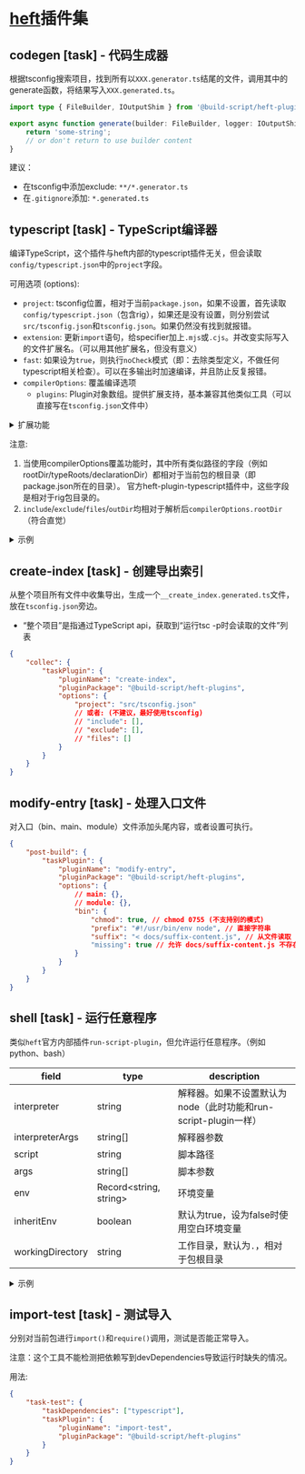 # [heft](https://heft.rushstack.io/)插件集

## codegen [task] - 代码生成器

根据tsconfig搜索项目，找到所有以`XXX.generator.ts`结尾的文件，调用其中的generate函数，将结果写入`XXX.generated.ts`。

```ts
import type { FileBuilder, IOutputShim } from '@build-script/heft-plugins';

export async function generate(builder: FileBuilder, logger: IOutputShim) {
	return 'some-string';
	// or don't return to use builder content
}
```

建议：

-   在tsconfig中添加exclude: `**/*.generator.ts`
-   在`.gitignore`添加: `*.generated.ts`

## typescript [task] - TypeScript编译器

编译TypeScript，这个插件与heft内部的typescript插件无关，但会读取`config/typescript.json`中的`project`字段。

可用选项 (options):

-   `project`: tsconfig位置，相对于当前`package.json`，如果不设置，首先读取`config/typescript.json`（包含rig），如果还是没有设置，则分别尝试`src/tsconfig.json`和`tsconfig.json`。如果仍然没有找到就报错。
-   `extension`: 更新`import`语句，给specifier加上`.mjs`或`.cjs`。并改变实际写入的文件扩展名。（可以用其他扩展名，但没有意义）
-   `fast`: 如果设为`true`，则执行`noCheck`模式（即：去除类型定义，不做任何typescript相关检查）。可以在多输出时加速编译，并且防止反复报错。
-   `compilerOptions`: 覆盖编译选项
    -   `plugins`: Plugin对象数组。提供扩展支持，基本兼容其他类似工具（可以直接写在`tsconfig.json`文件中）

<details>
<summary>扩展功能</summary>

Plugin对象:

| field             | type    | description                                      |
| ----------------- | ------- | ------------------------------------------------ |
| transform         | string  | 要引入的包，必须是CommonJs                       |
| importName        | string  | 导出名称(默认为`default`)                        |
| after             | boolean | 如果设为`true`，此插件在ts内置.js处理器之后运行  |
| afterDeclarations | boolean | 如果设为`true`, 此插件在ts内置d.ts处理器之后运行 |
| options           | any     | 任意对象，直接传递给插件函数                     |

```ts
/** 插件函数定义 */
interface IMyTransformCallback<T = ts.SourceFile | ts.Bundle> {
	(context: ts.TransformationContext, program: ts.Program, options: any, ts: typeof ts): ts.Transformer<T>;
}
```

</details>

注意:

1. 当使用compilerOptions覆盖功能时，其中所有类似路径的字段（例如rootDir/typeRoots/declarationDir）都相对于当前包的根目录（即package.json所在的目录）。
   官方heft-plugin-typescript插件中，这些字段是相对于rig包目录的。
2. `include`/`exclude`/`files`/`outDir`均相对于解析后`compilerOptions.rootDir`（符合直觉）

<details>
<summary>示例</summary>

```json
{
	"do-compile": {
		"taskPlugin": {
			"pluginName": "typescript",
			"pluginPackage": "@build-script/heft-plugins",
			"options": {
				"project": "src/tsconfig.json",
				// "include": [], "exclude": [], "files": []
				"extension": "mjs",
				"compilerOptions": {
					"module": "esnext",
					"outDir": "../lib/mjs",
					"plugins": [{ "transform": "xxx" }]
				}
			}
		}
	},
	"compile-again": {
		"taskDependencies": ["typescript"],
		"taskPlugin": {
			"pluginName": "typescript",
			"pluginPackage": "@build-script/heft-plugins",
			"options": {
				"project": "src/tsconfig.json",
				// "include": [], "exclude": [], "files": []
				"fast": true,
				"extension": "cjs",
				"compilerOptions": {
					"module": "commonjs",
					"outDir": "../lib/cjs",
					"plugins": [{ "transform": "yyy" }]
				}
			}
		}
	}
}
```

</details>

## create-index [task] - 创建导出索引

从整个项目所有文件中收集导出，生成一个`__create_index.generated.ts`文件，放在`tsconfig.json`旁边。

-   “整个项目”是指通过TypeScript api，获取到“运行tsc -p时会读取的文件”列表

```json
{
	"collec": {
		"taskPlugin": {
			"pluginName": "create-index",
			"pluginPackage": "@build-script/heft-plugins",
			"options": {
				"project": "src/tsconfig.json"
				// 或者: (不建议，最好使用tsconfig)
				// "include": [],
				// "exclude": [],
				// "files": []
			}
		}
	}
}
```

## modify-entry [task] - 处理入口文件

对入口（bin、main、module）文件添加头尾内容，或者设置可执行。

```json
{
	"post-build": {
		"taskPlugin": {
			"pluginName": "modify-entry",
			"pluginPackage": "@build-script/heft-plugins",
			"options": {
				// main: {},
				// module: {},
				"bin": {
					"chmod": true, // chmod 0755 (不支持别的模式)
					"prefix": "#!/usr/bin/env node", // 直接字符串
					"suffix": "< docs/suffix-content.js", // 从文件读取（以<开头），搜索顺序: 根目录、rig配置目录、rig根目录
					"missing": true // 允许 docs/suffix-content.js 不存在（始终允许package.json中的bin不存在）
				}
			}
		}
	}
}
```

## shell [task] - 运行任意程序

类似`heft`官方内部插件`run-script-plugin`，但允许运行任意程序。（例如python、bash）

| field            | type                   | description                                                     |
| ---------------- | ---------------------- | --------------------------------------------------------------- |
| interpreter      | string                 | 解释器。如果不设置默认为node（此时功能和run-script-plugin一样） |
| interpreterArgs  | string[]               | 解释器参数                                                      |
| script           | string                 | 脚本路径                                                        |
| args             | string[]               | 脚本参数                                                        |
| env              | Record<string, string> | 环境变量                                                        |
| inheritEnv       | boolean                | 默认为true，设为false时使用空白环境变量                         |
| workingDirectory | string                 | 工作目录，默认为`.`，相对于包根目录                             |

<details>
<summary>示例</summary>

```json
{
	"hello": {
		"taskDependencies": ["typescript"],
		"taskPlugin": {
			"pluginName": "shell",
			"pluginPackage": "@build-script/heft-plugins",
			"options": {
				// 将会运行: python3 -B hello.py aaa
				"interpreter": "python3",
				"interpreterArgs": ["-B"],
				"script": "hello.py",
				"args": ["aaa"],
				"env": { "PYTHONUTF8": "1" },
				"inheritEnv": true
			}
		}
	},
	"bash": {
		"taskDependencies": ["typescript"],
		"taskPlugin": {
			"pluginName": "shell",
			"pluginPackage": "@build-script/heft-plugins",
			"options": {
				// 将会运行: bash -c 'echo hello'
				"interpreter": "bash",
				"interpreterArgs": ["-c"],
				"script": "echo hello"
			}
		}
	}
}
```

</details>

## import-test [task] - 测试导入

分别对当前包进行`import()`和`require()`调用，测试是否能正常导入。

注意：这个工具不能检测把依赖写到devDependencies导致运行时缺失的情况。

用法:

```json
{
	"task-test": {
		"taskDependencies": ["typescript"],
		"taskPlugin": {
			"pluginName": "import-test",
			"pluginPackage": "@build-script/heft-plugins"
		}
	}
}
```
